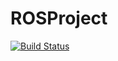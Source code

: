 # ROSProject
[![Build Status](https://travis-ci.org/Zexuz/ROSProject.svg?branch=master)](https://travis-ci.org/Zexuz/ROSProject)
